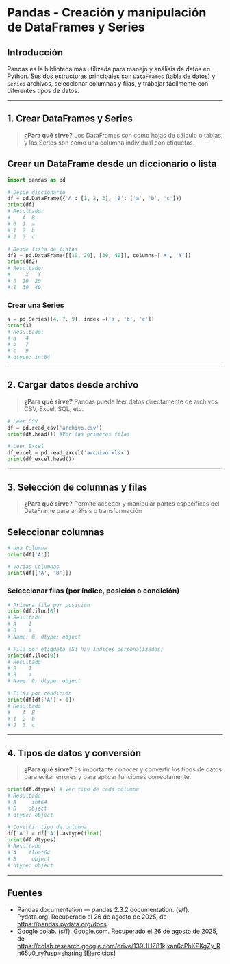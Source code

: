 # Pandas - Creación y manipulación de DataFrames y Series

## Introducción

Pandas es la biblioteca más utilizada para manejo y análisis de datos en Python. Sus dos estructuras principales son `DataFrames` (tabla de datos) y `Series` archivos, seleccionar columnas y filas, y trabajar fácilmente con diferentes tipos de datos.

---

## 1. Crear DataFrames y Series

> **¿Para qué sirve?**
> Los DataFrames son como hojas de cálculo o tablas, y las Series son como una columna individual con etiquetas.

## Crear un DataFrame desde un diccionario o lista

```python
import pandas as pd

# Desde diccionario
df = pd.DataFrame({'A': [1, 2, 3], 'B': ['a', 'b', 'c']})
print(df)
# Resultado:
#    A  B
# 0  1  a
# 1  2  b
# 2  3  c

# Desde lista de listas
df2 = pd.DataFrame([[10, 20], [30, 40]], columns=['X', 'Y'])
print(df2)
# Resultado:
#     X   Y
# 0  10  20
# 1  30  40
```

### Crear una Series
```python
s = pd.Series([4, 7, 9], index =['a', 'b', 'c'])
print(s)
# Resultado:
# a   4
# b   7 
# c   9
# dtype: int64
```

---

## 2. Cargar datos desde archivo

> **¿Para qué sirve?**
> Pandas puede leer datos directamente de archivos CSV, Excel, SQL, etc.

```python
# Leer CSV
df = pd.read_csv('archivo.csv')
print(df.head()) #Ver las primeras filas

# Leer Excel
df_excel = pd.read_excel('archivo.xlsx')
print(df_excel.head())
```

---

## 3. Selección de columnas y filas

> **¿Para qué sirve?**
> Permite acceder y manipular partes específicas del DataFrame para análisis o transformación

## Seleccionar columnas

```python
# Una Columna
print(df['A'])

# Varias Columnas
print(df[['A', 'B']])
```

### Seleccionar filas (por índice, posición o condición)

```python
# Primera fila por posición
print(df.iloc[0])
# Resultado
# A    1
# B    a
# Name: 0, dtype: object

# Fila por etiqueta (Si hay índices personalizados)
print(df.iloc[0])
# Resultado
# A    1
# B    a
# Name: 0, dtype: object

# Filas por condición
print(df[df['A'] > 1])
# Resultado
#    A  B
# 1  2  b
# 2  3  c
```

---

## 4. Tipos de datos y conversión

> **¿Para qué sirve?**
> Es importante conocer y convertir los tipos de datos para evitar errores y para aplicar funciones correctamente.

```python
print(df.dtypes) # Ver tipo de cada columna
# Resultado
# A     int64
# B    object
# dtype: object

# Covertir tipo de columna
df['A'] = df['A'].astype(float)
print(df.dtypes)
# Resultado
# A    float64
# B     object
# dtype: object
```

---

## Fuentes

- Pandas documentation — pandas 2.3.2 documentation. (s/f). Pydata.org. Recuperado el 26 de agosto de 2025, de https://pandas.pydata.org/docs
- Google colab. (s/f). Google.com. Recuperado el 26 de agosto de 2025, de https://colab.research.google.com/drive/139UHZ81kjxan6cPhKPKgZy_Rh65u0_ry?usp=sharing [Ejercicios]